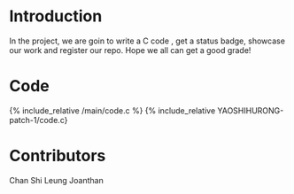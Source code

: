 # Introduction
In the project, we are goin to write a C code , get a status badge, showcase our work and register our repo. Hope we all can get a good grade!
# Code
{% include_relative /main/code.c %}
{% include_relative YAOSHIHURONG-patch-1/code.c}
# Contributors
Chan Shi Leung Joanthan

